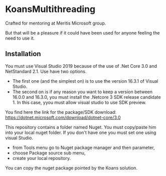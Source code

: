 # KoansMultithreading

Crafted for mentoring at Meritis Microsoft group. 

But that will be a pleasure if it could have been used for anyone feeling the need to use it.
 
## Installation

You must use Visual Studio 2019 because of the use of .Net Core 3.0 and NetStandard 2.1.
Use have two options. 
* The first one (and the simplest on) is to use the version 16.3.1 of Visual Studio.
* The second on is if any reason you want to keep a version between 16.0.0 and 16.3.0, you must 
install the .Netcore 3 SDK release candidate 1. In this case, yyou must allow visual studio to 
use SDK preview.

You find here the link for the package/SDK download:
https://dotnet.microsoft.com/download/dotnet-core/3.0

This repository contains a folder named Nuget. You must copy/paste him into your local nuget folder. 
If you don't have one you must set one using visual Studio.
* from Tools menu go to Nuget package manager and then parameter,
* choose Package source sub menu,
* create your local repository.

You can copy the nuget package pointed by the Koans solution.
